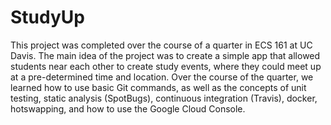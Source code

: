 # StudyUp
This project was completed over the course of a quarter in ECS 161 at UC Davis. The main idea of the project was to create a simple app that allowed students near each other to create study events, where they could meet up at a pre-determined time and location. Over the course of the quarter, we learned how to use basic Git commands, as well as the concepts of unit testing, static analysis (SpotBugs), continuous integration (Travis), docker, hotswapping, and how to use the Google Cloud Console.
